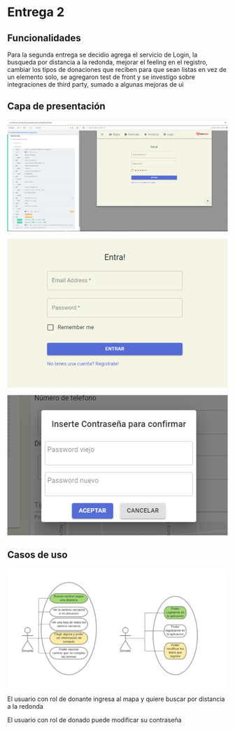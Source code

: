 # Entrega 2

## Funcionalidades

Para la segunda entrega se decidio agrega el servicio de Login, la busqueda por distancia a la redonda, mejorar el feeling en el registro, cambiar los tipos de donaciones que reciben para que sean listas en vez de un elemento solo, se agregaron test de front y se investigo sobre integraciones de third party, sumado a algunas mejoras de ui
## Capa de presentación

<p align="center">
  <img src="Test Pasando.PNG" />
</p>

<p align="center">
  <img src="Login.PNG" />
</p>

<p align="center">
  <img src="password.PNG" />
</p>



## Casos de uso

<p align="center">
  <img src="Casos de uso entrega 2.png" />
</p>

El usuario con rol de donante ingresa al mapa y quiere buscar por distancia a la redonda

El usuario con rol de donado puede modificar su contraseña
